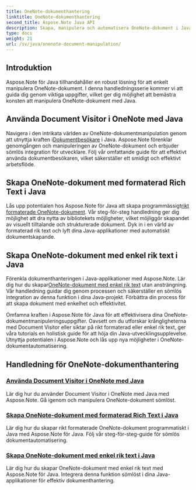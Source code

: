 ```yaml
---
title: OneNote-dokumenthantering
linktitle: OneNote-dokumenthantering
second_title: Aspose.Note Java API
description: Skapa, manipulera och automatisera OneNote-dokument i Java med Aspose.Note. Steg-för-steg handledning om Document Visitor, formaterad rik text och rik text skapande.
type: docs
weight: 21
url: /sv/java/onenote-document-manipulation/
---
```


## Introduktion

Aspose.Note för Java tillhandahåller en robust lösning för att enkelt manipulera OneNote-dokument. I denna handledningsserie kommer vi att guida dig genom viktiga uppgifter, vilket ger dig möjlighet att bemästra konsten att manipulera OneNote-dokument med Java.

## Använda Document Visitor i OneNote med Java
 Navigera i den intrikata världen av OneNote-dokumentmanipulation genom att utnyttja kraften i[Dokumentbesökare](./using-document-visitor/) i Java. Aspose.Note förenklar genomgången och manipuleringen av OneNote-dokument och erbjuder sömlös integration för utvecklare. Följ vår omfattande guide för att effektivt använda dokumentbesökaren, vilket säkerställer ett smidigt och effektivt arbetsflöde. 

## Skapa OneNote-dokument med formaterad Rich Text i Java
 Lås upp potentialen hos Aspose.Note för Java att skapa programmässigt[rikt formaterade OneNote-dokument](./create-onenote-document-formatted-rich-text/). Vår steg-för-steg handledning ger dig möjlighet att dra nytta av bibliotekets möjligheter, vilket möjliggör skapandet av visuellt tilltalande och strukturerade dokument. Dyk in i en värld av formaterad rik text och lyft dina Java-applikationer med automatiskt dokumentskapande.

## Skapa OneNote-dokument med enkel rik text i Java
 Förenkla dokumenthanteringen i Java-applikationer med Aspose.Note. Lär dig hur du skapar[OneNote-dokument med enkel rik text](./create-onenote-document-simple-rich-text/) utan ansträngning. Vår handledning guidar dig genom processen och säkerställer en sömlös integration av denna funktion i dina Java-projekt. Förbättra din process för att skapa dokument med enkelhet och effektivitet. 

Omfamna kraften i Aspose.Note för Java för att effektivisera dina OneNote-dokumentmanipuleringsuppgifter. Oavsett om du utforskar krångligheterna med Document Visitor eller siktar på rikt formaterad eller enkel rik text, ger våra tutorials en holistisk guide för att höja din Java-utvecklingsupplevelse. Utnyttja potentialen i Aspose.Note och lås upp nya möjligheter i OneNote-dokumentautomatisering.
## Handledning för OneNote-dokumenthantering
### [Använda Document Visitor i OneNote med Java](./using-document-visitor/)
Lär dig hur du använder Document Visitor i OneNote med Java med Aspose.Note. Gå igenom och manipulera OneNote-dokument sömlöst.
### [Skapa OneNote-dokument med formaterad Rich Text i Java](./create-onenote-document-formatted-rich-text/)
Lär dig hur du skapar rikt formaterade OneNote-dokument programmatiskt i Java med Aspose.Note för Java. Följ vår steg-för-steg-guide för sömlös dokumentautomatisering.
### [Skapa OneNote-dokument med enkel rik text i Java](./create-onenote-document-simple-rich-text/)
Lär dig hur du skapar OneNote-dokument med enkel rik text med Aspose.Note för Java. Integrera denna funktion sömlöst i dina Java-applikationer för effektiv dokumenthantering.